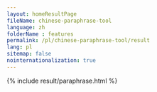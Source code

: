 ```yaml
---
layout: homeResultPage
fileName: chinese-paraphrase-tool
language: zh
folderName : features
permalink: /pl/chinese-paraphrase-tool/result
lang: pl
sitemap: false
nointernationalization: true
---
```

{% include result/paraphrase.html %}

<script src="/js/result/paraprashing.js" data-foldername="{{page.folderName}}" data-lang="{{page.lang}}"></script>